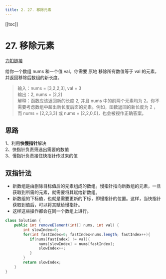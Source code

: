 ```yaml
---
title: 2. 27. 移除元素
---
```

[[toc]]
# 27. 移除元素
[力扣链接](https://leetcode.cn/problems/remove-element/)

给你一个数组 nums 和一个值 val，你需要 原地 移除所有数值等于 val 的元素，并返回移除后数组的新长度。

>输入：nums = [3,2,2,3], val = 3  
输出：2, nums = [2,2]  
解释：函数应该返回新的长度 2, 并且 nums 中的前两个元素均为 2。你不需要考虑数组中超出新长度后面的元素。例如，函数返回的新长度为 2 ，而 nums = [2,2,3,3] 或 nums = [2,2,0,0]，也会被视作正确答案。



## 思路  
1、利用**快慢指针**解决  
2、快指针负责筛选出需要的数值  
3、慢指针负责接住快指针传过来的值
## 双指针法
+ 新数组是由删除目标值后的元素组成的数组。慢指针指向新数组的元素，一旦获取到所需的元素，就需要将其赋给新数组。  
+ 新数组的下标值，也就是需要更新的下标，即慢指针的位置。这样，当快指针获取到值后，可以将其赋给慢指针。  
+ 这样这些操作都会在同一个数组上进行。
~~~java
class Solution {
    public int removeElement(int[] nums, int val) {
        int slowIndex=0;
        for(int fastIndex=0; fastIndex<nums.length; fastIndex++){
           if(nums[fastIndex] != val){
               nums[slowIndex] = nums[fastIndex];
               slowIndex++;
           }         
        }
        return slowIndex;
    }
}
~~~